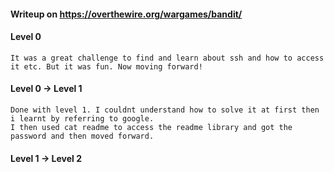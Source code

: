 #### Writeup on https://overthewire.org/wargames/bandit/

#### Level 0
```
It was a great challenge to find and learn about ssh and how to access it etc. But it was fun. Now moving forward!

```

#### Level 0 -> Level 1
```
Done with level 1. I couldnt understand how to solve it at first then i learnt by referring to google.
I then used cat readme to access the readme library and got the password and then moved forward.
```
#### Level 1 -> Level 2
```
